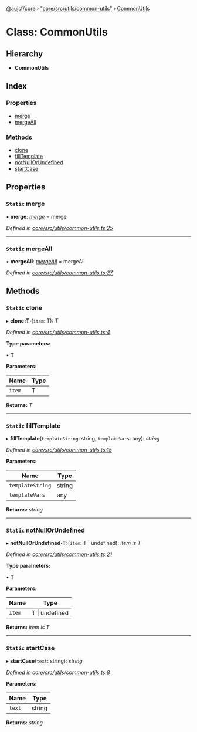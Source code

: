[@aujsf/core](../README.md) › ["core/src/utils/common-utils"](../modules/_core_src_utils_common_utils_.md) › [CommonUtils](_core_src_utils_common_utils_.commonutils.md)

# Class: CommonUtils

## Hierarchy

* **CommonUtils**

## Index

### Properties

* [merge](_core_src_utils_common_utils_.commonutils.md#static-merge)
* [mergeAll](_core_src_utils_common_utils_.commonutils.md#static-mergeall)

### Methods

* [clone](_core_src_utils_common_utils_.commonutils.md#static-clone)
* [fillTemplate](_core_src_utils_common_utils_.commonutils.md#static-filltemplate)
* [notNullOrUndefined](_core_src_utils_common_utils_.commonutils.md#static-notnullorundefined)
* [startCase](_core_src_utils_common_utils_.commonutils.md#static-startcase)

## Properties

### `Static` merge

▪ **merge**: *[merge](../modules/_core_src_utils_merge_.md#merge)* = merge

*Defined in [core/src/utils/common-utils.ts:25](https://github.com/jbockle/au-jsonschema-form/blob/05b11cf/packages/core/src/utils/common-utils.ts#L25)*

___

### `Static` mergeAll

▪ **mergeAll**: *[mergeAll](../modules/_core_src_utils_merge_.md#mergeall)* = mergeAll

*Defined in [core/src/utils/common-utils.ts:27](https://github.com/jbockle/au-jsonschema-form/blob/05b11cf/packages/core/src/utils/common-utils.ts#L27)*

## Methods

### `Static` clone

▸ **clone**‹**T**›(`item`: T): *T*

*Defined in [core/src/utils/common-utils.ts:4](https://github.com/jbockle/au-jsonschema-form/blob/05b11cf/packages/core/src/utils/common-utils.ts#L4)*

**Type parameters:**

▪ **T**

**Parameters:**

Name | Type |
------ | ------ |
`item` | T |

**Returns:** *T*

___

### `Static` fillTemplate

▸ **fillTemplate**(`templateString`: string, `templateVars`: any): *string*

*Defined in [core/src/utils/common-utils.ts:15](https://github.com/jbockle/au-jsonschema-form/blob/05b11cf/packages/core/src/utils/common-utils.ts#L15)*

**Parameters:**

Name | Type |
------ | ------ |
`templateString` | string |
`templateVars` | any |

**Returns:** *string*

___

### `Static` notNullOrUndefined

▸ **notNullOrUndefined**‹**T**›(`item`: T | undefined): *item is T*

*Defined in [core/src/utils/common-utils.ts:21](https://github.com/jbockle/au-jsonschema-form/blob/05b11cf/packages/core/src/utils/common-utils.ts#L21)*

**Type parameters:**

▪ **T**

**Parameters:**

Name | Type |
------ | ------ |
`item` | T &#124; undefined |

**Returns:** *item is T*

___

### `Static` startCase

▸ **startCase**(`text`: string): *string*

*Defined in [core/src/utils/common-utils.ts:8](https://github.com/jbockle/au-jsonschema-form/blob/05b11cf/packages/core/src/utils/common-utils.ts#L8)*

**Parameters:**

Name | Type |
------ | ------ |
`text` | string |

**Returns:** *string*
